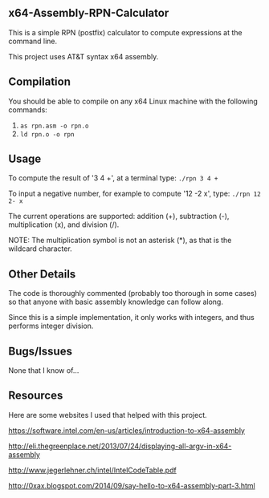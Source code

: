 ## x64-Assembly-RPN-Calculator
This is a simple RPN (postfix) calculator to compute expressions at the command line.

This project uses AT&T syntax x64 assembly.

## Compilation
You should be able to compile on any x64 Linux machine with the following commands:

1. `as rpn.asm -o rpn.o`
2. `ld rpn.o -o rpn`

## Usage
To compute the result of '3 4 +', at a terminal type:
`./rpn 3 4 +`

To input a negative number, for example to compute '12 -2 x', type:
`./rpn 12 2- x`

The current operations are supported: addition (+), subtraction (-), multiplication (x), and division (/).

NOTE: The multiplication symbol is not an asterisk (*), as that is the wildcard character.

## Other Details
The code is thoroughly commented (probably too thorough in some cases) so that anyone with basic assembly knowledge can follow along.

Since this is a simple implementation, it only works with integers, and thus performs integer division.

## Bugs/Issues
None that I know of...

## Resources
Here are some websites I used that helped with this project.

https://software.intel.com/en-us/articles/introduction-to-x64-assembly

http://eli.thegreenplace.net/2013/07/24/displaying-all-argv-in-x64-assembly

http://www.jegerlehner.ch/intel/IntelCodeTable.pdf

http://0xax.blogspot.com/2014/09/say-hello-to-x64-assembly-part-3.html

